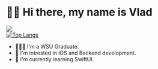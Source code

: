 # 👋🏼 Hi there, my name is Vlad

![](https://komarev.com/ghpvc/?username=VladGershun&color=brightgreen)\
[![Top Langs](https://github-readme-stats-git-masterrstaa-rickstaa.vercel.app/api/top-langs/?username=vladgershun&theme=dracula)](https://github.com/anuraghazra/github-readme-stats)

- 👨🏻‍💻 I'm a WSU Graduate.
- 👀 I'm intrested in iOS and Backend development.
- 🌱 I'm currently learning SwiftUI.

